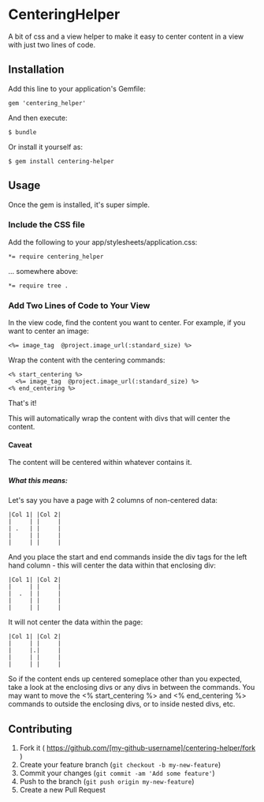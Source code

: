 # CenteringHelper
A bit of css and a view helper to make it easy to center content in a view with
just two lines of code.

## Installation

Add this line to your application's Gemfile:

    gem 'centering_helper'

And then execute:

    $ bundle

Or install it yourself as:

    $ gem install centering-helper

## Usage
Once the gem is installed, it's super simple.

### Include the CSS file
Add the following to your app/stylesheets/application.css:

    *= require centering_helper

... somewhere above:

    *= require tree .

### Add Two Lines of Code to Your View
In the view code, find the content you want to center. For example, if you want
to center an image:

    <%= image_tag  @project.image_url(:standard_size) %>

Wrap the content with the centering commands:

    <% start_centering %>
      <%= image_tag  @project.image_url(:standard_size) %>
    <% end_centering %>

That's it!

This will automatically wrap the content with divs that will center the content.


#### Caveat
The content will be centered within whatever contains it.

##### What this means:

Let's say you have a page with 2 columns of non-centered data:

    |Col 1| |Col 2|
    |     | |     |
    | .   | |     |
    |     | |     |
    |     | |     |

And you place the start and end commands inside the div tags for the left hand
column - this will center the data within that enclosing div:

    |Col 1| |Col 2|
    |     | |     |
    |  .  | |     |
    |     | |     |
    |     | |     |

It will not center the data within the page:

    |Col 1| |Col 2|
    |     | |     |
    |     |.|     |
    |     | |     |
    |     | |     |

So if the content ends up centered someplace other than you expected, take a
look at the enclosing divs or any divs in between the commands. You may want to
move the <% start_centering %> and <% end_centering %> commands to outside the
enclosing divs, or to inside nested divs, etc.

## Contributing

1. Fork it ( https://github.com/[my-github-username]/centering-helper/fork )
2. Create your feature branch (`git checkout -b my-new-feature`)
3. Commit your changes (`git commit -am 'Add some feature'`)
4. Push to the branch (`git push origin my-new-feature`)
5. Create a new Pull Request
